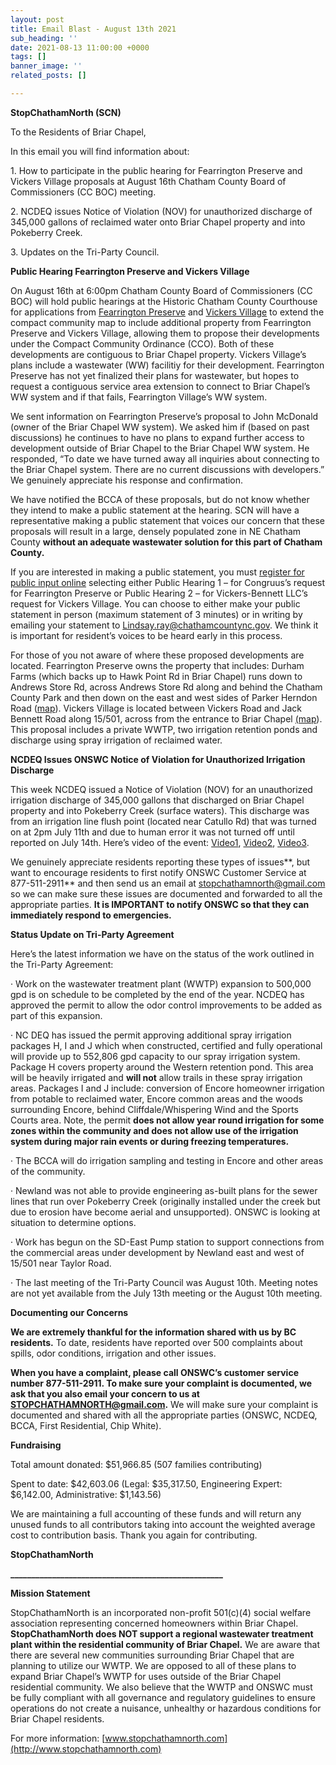 ```yaml
---
layout: post
title: Email Blast - August 13th 2021
sub_heading: ''
date: 2021-08-13 11:00:00 +0000
tags: []
banner_image: ''
related_posts: []

---
```

**StopChathamNorth (SCN)**

To the Residents of Briar Chapel,

In this email you will find information about:

1\. How to participate in the public hearing for Fearrington Preserve and Vickers Village proposals at August 16th Chatham County Board of Commissioners (CC BOC) meeting.

2\. NCDEQ issues Notice of Violation (NOV) for unauthorized discharge of 345,000 gallons of reclaimed water onto Briar Chapel property and into Pokeberry Creek.

3\. Updates on the Tri-Party Council.

**Public Hearing Fearrington Preserve and Vickers Village**

On August 16th at 6:00pm Chatham County Board of Commissioners (CC BOC) will hold public hearings at the Historic Chatham County Courthouse for applications from [Fearrington Preserve](https://www.chathamcountync.gov/government/departments-programs/planning/rezonings-subdivision-cases/2021-items/fearrington-preserve-congruus-cco-text-and-map-amendment) and [Vickers Village](https://www.chathamcountync.gov/government/departments-programs/planning/rezonings-subdivision-cases/2021-items/vickers-village-cco-text-and-map-amendment) to extend the compact community map to include additional property from Fearrington Preserve and Vickers Village, allowing them to propose their developments under the Compact Community Ordinance (CCO). Both of these developments are contiguous to Briar Chapel property. Vickers Village’s plans include a wastewater (WW) facilitiy for their development. Fearrington Preserve has not yet finalized their plans for wastewater, but hopes to request a contiguous service area extension to connect to Briar Chapel’s WW system and if that fails, Fearrington Village’s WW system.

We sent information on Fearrington Preserve’s proposal to John McDonald (owner of the Briar Chapel WW system). We asked him if (based on past discussions) he continues to have no plans to expand further access to development outside of Briar Chapel to the Briar Chapel WW system. He responded, “To date we have turned away all inquiries about connecting to the Briar Chapel system. There are no current discussions with developers.” We genuinely appreciate his response and confirmation.

We have notified the BCCA of these proposals, but do not know whether they intend to make a public statement at the hearing. SCN will have a representative making a public statement that voices our concern that these proposals will result in a large, densely populated zone in NE Chatham County **without an adequate wastewater solution for this part of Chatham County.**

If you are interested in making a public statement, you must [register for public input online](https://www.chathamcountync.gov/government/commissioner-meetings/public-input-hearing-sign-up) selecting either Public Hearing 1 – for Congruus’s request for Fearrington Preserve or Public Hearing 2 – for Vickers-Bennett LLC’s request for Vickers Village. You can choose to either make your public statement in person (maximum statement of 3 minutes) or in writing by emailing your statement to [Lindsay.ray@chathamcountync.gov](mailto:Lindsay.ray@chathamcountync.gov). We think it is important for resident’s voices to be heard early in this process.

For those of you not aware of where these proposed developments are located. Fearrington Preserve owns the property that includes: Durham Farms (which backs up to Hawk Point Rd in Briar Chapel) runs down to Andrews Store Rd, across Andrews Store Rd along and behind the Chatham County Park and then down on the east and west sides of Parker Herndon Road ([map](https://drive.google.com/file/d/1efkG9PXpVSQF-dpV-U57bbNPutzB7rv0/view?usp=sharing)). Vickers Village is located between Vickers Road and Jack Bennett Road along 15/501, across from the entrance to Briar Chapel [(map](https://www.chathamcountync.gov/home/showpublisheddocument/56611/637629805040900000)). This proposal includes a private WWTP, two irrigation retention ponds and discharge using spray irrigation of reclaimed water.

**NCDEQ Issues ONSWC Notice of Violation for Unauthorized Irrigation Discharge**

This week NCDEQ issued a Notice of Violation (NOV) for an unauthorized irrigation discharge of 345,000 gallons that discharged on Briar Chapel property and into Pokeberry Creek (surface waters). This discharge was from an irrigation line flush point (located near Catullo Rd) that was turned on at 2pm July 11th and due to human error it was not turned off until reported on July 14th. Here’s video of the event: [Video1](https://drive.google.com/file/d/1kXhKQJkbkrnvaX30oTUzPyhKAeDFMO0w/view?usp=sharing), [Video2](https://drive.google.com/file/d/1ZJNzHbF-JUjgdbos-DYfvDWpPpdMiUCE/view?usp=sharing), [Video3](https://drive.google.com/file/d/12a5IO7ZkQihkD1hPC8CpLhYJbJ7Z9Kfu/view?usp=sharing).

We genuinely appreciate residents reporting these types of issues**, but want to encourage residents to first notify ONSWC Customer Service at 877-511-2911** and then send us an email at [stopchathamnorth@gmail.com](mailto:stopchathamnorth@gmail.com) so we can make sure these issues are documented and forwarded to all the appropriate parties. **It is IMPORTANT to notify ONSWC so that they can immediately respond to emergencies.**

**Status Update on Tri-Party Agreement**

Here’s the latest information we have on the status of the work outlined in the Tri-Party Agreement:

· Work on the wastewater treatment plant (WWTP) expansion to 500,000 gpd is on schedule to be completed by the end of the year. NCDEQ has approved the permit to allow the odor control improvements to be added as part of this expansion.

· NC DEQ has issued the permit approving additional spray irrigation packages H, I and J which when constructed, certified and fully operational will provide up to 552,806 gpd capacity to our spray irrigation system. Package H covers property around the Western retention pond. This area will be heavily irrigated and **will not** allow trails in these spray irrigation areas. Packages I and J include: conversion of Encore homeowner irrigation from potable to reclaimed water, Encore common areas and the woods surrounding Encore, behind Cliffdale/Whispering Wind and the Sports Courts area. Note, the permit **does not allow year round irrigation for some zones within the community and does not allow use of the irrigation system during major rain events or during freezing temperatures.**

· The BCCA will do irrigation sampling and testing in Encore and other areas of the community.

· Newland was not able to provide engineering as-built plans for the sewer lines that run over Pokeberry Creek (originally installed under the creek but due to erosion have become aerial and unsupported). ONSWC is looking at situation to determine options.

· Work has begun on the SD-East Pump station to support connections from the commercial areas under development by Newland east and west of 15/501 near Taylor Road.

· The last meeting of the Tri-Party Council was August 10th. Meeting notes are not yet available from the July 13th meeting or the August 10th meeting.

**Documenting our Concerns**

**We are extremely thankful for the information shared with us by BC residents.** To date, residents have reported over 500 complaints about spills, odor conditions, irrigation and other issues.

**When you have a complaint, please call ONSWC’s customer service number 877-511-2911. To make sure your complaint is documented, we ask that you also email your concern to us at** [**STOPCHATHAMNORTH@gmail.com**](mailto:STOPCHATHAMNORTH@gmail.com)**.** We will make sure your complaint is documented and shared with all the appropriate parties (ONSWC, NCDEQ, BCCA, First Residential, Chip White).

**Fundraising**

Total amount donated: $51,966.85 (507 families contributing)

Spent to date: $42,603.06 (Legal: $35,317.50, Engineering Expert: $6,142.00, Administrative: $1,143.56)

We are maintaining a full accounting of these funds and will return any unused funds to all contributors taking into account the weighted average cost to contribution basis. Thank you again for contributing.

**StopChathamNorth**

**___________________________________________________**

**Mission Statement**

StopChathamNorth is an incorporated non-profit 501(c)(4) social welfare association representing concerned homeowners within Briar Chapel. **StopChathamNorth does NOT support a regional wastewater treatment plant within the residential community of Briar Chapel.** We are aware that there are several new communities surrounding Briar Chapel that are planning to utilize our WWTP. We are opposed to all of these plans to expand Briar Chapel’s WWTP for uses outside of the Briar Chapel residential community. We also believe that the WWTP and ONSWC must be fully compliant with all governance and regulatory guidelines to ensure operations do not create a nuisance, unhealthy or hazardous conditions for Briar Chapel residents.

For more information: [www.stopchathamnorth.com](http://www.stopchathamnorth.com)